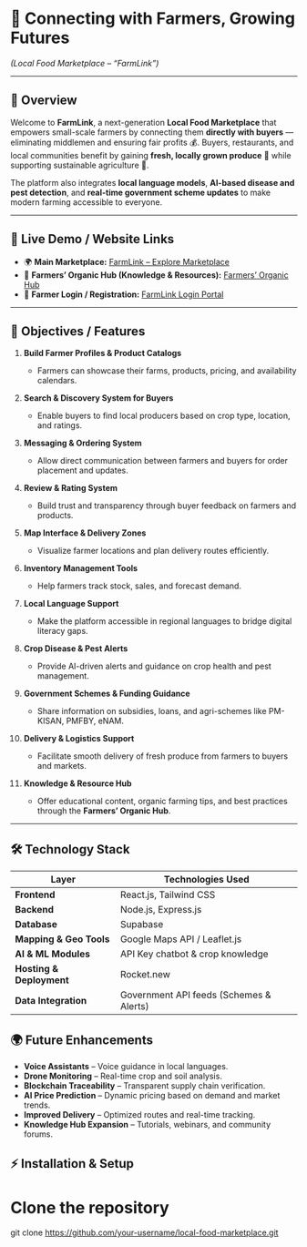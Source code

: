 # 🌱 Connecting with Farmers, Growing Futures  
*(Local Food Marketplace – “FarmLink”)*

---

## 🌟 Overview
Welcome to **FarmLink**, a next-generation **Local Food Marketplace** that empowers small-scale farmers by connecting them **directly with buyers** — eliminating middlemen and ensuring fair profits 💰. Buyers, restaurants, and local communities benefit by gaining **fresh, locally grown produce** 🥦 while supporting sustainable agriculture 🌾.  

The platform also integrates **local language models**, **AI-based disease and pest detection**, and **real-time government scheme updates** to make modern farming accessible to everyone.  

---

## 🔗 Live Demo / Website Links
- 🌍 **Main Marketplace:** [FarmLink – Explore Marketplace](https://farmlink-pljrr29.public.builtwithrocket.new)  
- 🌿 **Farmers’ Organic Hub (Knowledge & Resources):** [Farmers’ Organic Hub](https://farmers-organic-hub-s7sno48.public.builtwithrocket.new)  
- 🔐 **Farmer Login / Registration:** [FarmLink Login Portal](https://farmerlink-fz48r10.public.builtwithrocket.new)  

---

## 🎯 Objectives / Features

1. **Build Farmer Profiles & Product Catalogs**  
   - Farmers can showcase their farms, products, pricing, and availability calendars.  

2. **Search & Discovery System for Buyers**  
   - Enable buyers to find local producers based on crop type, location, and ratings.  

3. **Messaging & Ordering System**  
   - Allow direct communication between farmers and buyers for order placement and updates.  

4. **Review & Rating System**  
   - Build trust and transparency through buyer feedback on farmers and products.  

5. **Map Interface & Delivery Zones**  
   - Visualize farmer locations and plan delivery routes efficiently.  

6. **Inventory Management Tools**  
   - Help farmers track stock, sales, and forecast demand.  

7. **Local Language Support**  
   - Make the platform accessible in regional languages to bridge digital literacy gaps.  

8. **Crop Disease & Pest Alerts**  
   - Provide AI-driven alerts and guidance on crop health and pest management.  

9. **Government Schemes & Funding Guidance**  
   - Share information on subsidies, loans, and agri-schemes like PM-KISAN, PMFBY, eNAM.  

10. **Delivery & Logistics Support**  
    - Facilitate smooth delivery of fresh produce from farmers to buyers and markets.  

11. **Knowledge & Resource Hub**  
    - Offer educational content, organic farming tips, and best practices through the **Farmers’ Organic Hub**.  

---

## 🛠️ Technology Stack
| Layer | Technologies Used |
|-------|------------------|
| **Frontend** | React.js, Tailwind CSS |
| **Backend** | Node.js, Express.js |
| **Database** | Supabase |
| **Mapping & Geo Tools** | Google Maps API / Leaflet.js |
| **AI & ML Modules** | API Key chatbot & crop knowledge |
| **Hosting & Deployment** | Rocket.new |
| **Data Integration** | Government API feeds (Schemes & Alerts) |

## 🌍 Future Enhancements

- **Voice Assistants** – Voice guidance in local languages.  
- **Drone Monitoring** – Real-time crop and soil analysis.  
- **Blockchain Traceability** – Transparent supply chain verification.  
- **AI Price Prediction** – Dynamic pricing based on demand and market trends.  
- **Improved Delivery** – Optimized routes and real-time tracking.  
- **Knowledge Hub Expansion** – Tutorials, webinars, and community forums.

## ⚡ Installation & Setup

# Clone the repository
git clone https://github.com/your-username/local-food-marketplace.git

